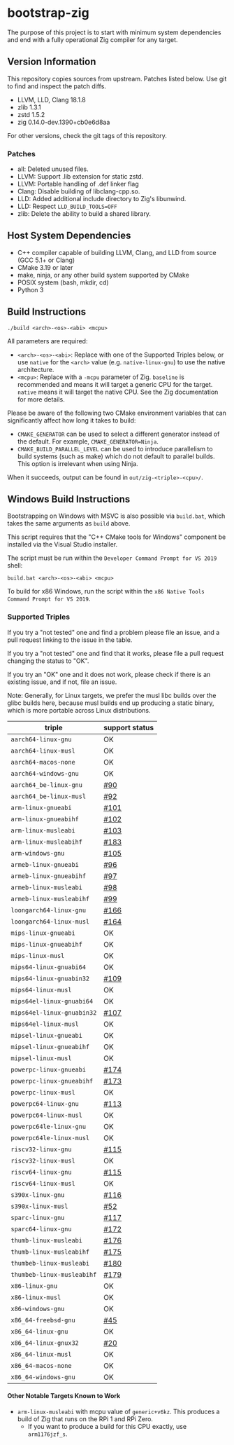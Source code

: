 # bootstrap-zig

The purpose of this project is to start with minimum system dependencies and
end with a fully operational Zig compiler for any target.

## Version Information

This repository copies sources from upstream. Patches listed below. Use git
to find and inspect the patch diffs.

 * LLVM, LLD, Clang 18.1.8
 * zlib 1.3.1
 * zstd 1.5.2
 * zig 0.14.0-dev.1390+cb0e6d8aa

For other versions, check the git tags of this repository.

### Patches

 * all: Deleted unused files.
 * LLVM: Support .lib extension for static zstd.
 * LLVM: Portable handling of .def linker flag
 * Clang: Disable building of libclang-cpp.so.
 * LLD: Added additional include directory to Zig's libunwind.
 * LLD: Respect `LLD_BUILD_TOOLS=OFF`
 * zlib: Delete the ability to build a shared library.

## Host System Dependencies

 * C++ compiler capable of building LLVM, Clang, and LLD from source (GCC 5.1+
   or Clang)
 * CMake 3.19 or later
 * make, ninja, or any other build system supported by CMake
 * POSIX system (bash, mkdir, cd)
 * Python 3

## Build Instructions

```
./build <arch>-<os>-<abi> <mcpu>
```

All parameters are required:

 * `<arch>-<os>-<abi>`: Replace with one of the Supported Triples below, or use
   `native` for the `<arch>` value (e.g. `native-linux-gnu`) to use the native
   architecture.
 * `<mcpu>`: Replace with a `-mcpu` parameter of Zig. `baseline` is recommended
   and means it will target a generic CPU for the target. `native` means it
   will target the native CPU. See the Zig documentation for more details.

Please be aware of the following two CMake environment variables that can
significantly affect how long it takes to build:

 * `CMAKE_GENERATOR` can be used to select a different generator instead of the
   default. For example, `CMAKE_GENERATOR=Ninja`.
 * `CMAKE_BUILD_PARALLEL_LEVEL` can be used to introduce parallelism to build
   systems (such as make) which do not default to parallel builds. This option
   is irrelevant when using Ninja.

When it succeeds, output can be found in `out/zig-<triple>-<cpu>/`.

## Windows Build Instructions

Bootstrapping on Windows with MSVC is also possible via `build.bat`, which
takes the same arguments as `build` above.

This script requires that the "C++ CMake tools for Windows" component be
installed via the Visual Studio installer.

The script must be run within the `Developer Command Prompt for VS 2019` shell:

```
build.bat <arch>-<os>-<abi> <mcpu>
```

To build for x86 Windows, run the script within the `x86 Native Tools Command Prompt for VS 2019`.

### Supported Triples

If you try a "not tested" one and find a problem please file an issue,
and a pull request linking to the issue in the table.

If you try a "not tested" one and find that it works, please file a pull request
changing the status to "OK".

If you try an "OK" one and it does not work, please check if there is an existing
issue, and if not, file an issue.

Note: Generally, for Linux targets, we prefer the musl libc builds over the
glibc builds here, because musl builds end up producing a static binary, which
is more portable across Linux distributions.

| triple                     | support status |
|----------------------------|----------------|
| `aarch64-linux-gnu`        | OK             |
| `aarch64-linux-musl`       | OK             |
| `aarch64-macos-none`       | OK             |
| `aarch64-windows-gnu`      | OK             |
| `aarch64_be-linux-gnu`     | [#90](https://github.com/ziglang/zig-bootstrap/issues/90) |
| `aarch64_be-linux-musl`    | [#92](https://github.com/ziglang/zig-bootstrap/issues/92) |
| `arm-linux-gnueabi`        | [#101](https://github.com/ziglang/zig-bootstrap/issues/101) |
| `arm-linux-gnueabihf`      | [#102](https://github.com/ziglang/zig-bootstrap/issues/102) |
| `arm-linux-musleabi`       | [#103](https://github.com/ziglang/zig-bootstrap/issues/103) |
| `arm-linux-musleabihf`     | [#183](https://github.com/ziglang/zig-bootstrap/issues/183) |
| `arm-windows-gnu`          | [#105](https://github.com/ziglang/zig-bootstrap/issues/105) |
| `armeb-linux-gnueabi`      | [#96](https://github.com/ziglang/zig-bootstrap/issues/96) |
| `armeb-linux-gnueabihf`    | [#97](https://github.com/ziglang/zig-bootstrap/issues/97) |
| `armeb-linux-musleabi`     | [#98](https://github.com/ziglang/zig-bootstrap/issues/98) |
| `armeb-linux-musleabihf`   | [#99](https://github.com/ziglang/zig-bootstrap/issues/99) |
| `loongarch64-linux-gnu`    | [#166](https://github.com/ziglang/zig-bootstrap/issues/166) |
| `loongarch64-linux-musl`   | [#164](https://github.com/ziglang/zig-bootstrap/issues/164) |
| `mips-linux-gnueabi`       | OK             |
| `mips-linux-gnueabihf`     | OK             |
| `mips-linux-musl`          | OK             |
| `mips64-linux-gnuabi64`    | OK             |
| `mips64-linux-gnuabin32`   | [#109](https://github.com/ziglang/zig-bootstrap/issues/109) |
| `mips64-linux-musl`        | OK             |
| `mips64el-linux-gnuabi64`  | OK             |
| `mips64el-linux-gnuabin32` | [#107](https://github.com/ziglang/zig-bootstrap/issues/107) |
| `mips64el-linux-musl`      | OK             |
| `mipsel-linux-gnueabi`     | OK             |
| `mipsel-linux-gnueabihf`   | OK             |
| `mipsel-linux-musl`        | OK             |
| `powerpc-linux-gnueabi`    | [#174](https://github.com/ziglang/zig-bootstrap/issues/174) |
| `powerpc-linux-gnueabihf`  | [#173](https://github.com/ziglang/zig-bootstrap/issues/173) |
| `powerpc-linux-musl`       | OK             |
| `powerpc64-linux-gnu`      | [#113](https://github.com/ziglang/zig-bootstrap/issues/113) |
| `powerpc64-linux-musl`     | OK             |
| `powerpc64le-linux-gnu`    | OK             |
| `powerpc64le-linux-musl`   | OK             |
| `riscv32-linux-gnu`        | [#115](https://github.com/ziglang/zig-bootstrap/issues/115) |
| `riscv32-linux-musl`       | OK             |
| `riscv64-linux-gnu`        | [#115](https://github.com/ziglang/zig-bootstrap/issues/115) |
| `riscv64-linux-musl`       | OK             |
| `s390x-linux-gnu`          | [#116](https://github.com/ziglang/zig-bootstrap/issues/116) |
| `s390x-linux-musl`         | [#52](https://github.com/ziglang/bootstrap/issues/52) |
| `sparc-linux-gnu`          | [#117](https://github.com/ziglang/zig-bootstrap/issues/117) |
| `sparc64-linux-gnu`        | [#172](https://github.com/ziglang/zig-bootstrap/issues/172) |
| `thumb-linux-musleabi`     | [#176](https://github.com/ziglang/zig-bootstrap/issues/176) |
| `thumb-linux-musleabihf`   | [#175](https://github.com/ziglang/zig-bootstrap/issues/175) |
| `thumbeb-linux-musleabi`   | [#180](https://github.com/ziglang/zig-bootstrap/issues/180) |
| `thumbeb-linux-musleabihf` | [#179](https://github.com/ziglang/zig-bootstrap/issues/179) |
| `x86-linux-gnu`            | OK             |
| `x86-linux-musl`           | OK             |
| `x86-windows-gnu`          | OK             |
| `x86_64-freebsd-gnu`       | [#45](https://github.com/ziglang/bootstrap/issues/45) |
| `x86_64-linux-gnu`         | OK             |
| `x86_64-linux-gnux32`      | [#20](https://github.com/ziglang/bootstrap/issues/20) |
| `x86_64-linux-musl`        | OK             |
| `x86_64-macos-none`        | OK             |
| `x86_64-windows-gnu`       | OK             |

#### Other Notable Targets Known to Work

 * `arm-linux-musleabi` with mcpu value of `generic+v6kz`. This produces a
   build of Zig that runs on the RPi 1 and RPi Zero.
   - If you want to produce a build for this CPU exactly, use `arm1176jzf_s`.
